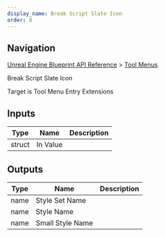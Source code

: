 ```yaml
---
display_name: Break Script Slate Icon
order: 8
---
```

## Navigation

[Unreal Engine Blueprint API Reference](https://dev.epicgames.com/documentation/en-us/unreal-engine/BlueprintAPI) > [Tool Menus](https://dev.epicgames.com/documentation/en-us/unreal-engine/BlueprintAPI/ToolMenus)

Break Script Slate Icon

Target is Tool Menu Entry Extensions

## Inputs

| Type | Name | Description |
| --- | --- | --- |
| struct | In Value |  |

## Outputs

| Type | Name | Description |
| --- | --- | --- |
| name | Style Set Name |  |
| name | Style Name |  |
| name | Small Style Name |  |
